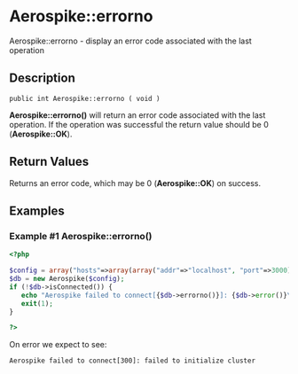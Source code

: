 
# Aerospike::errorno

Aerospike::errorno - display an error code associated with the last operation

## Description

```
public int Aerospike::errorno ( void )
```

**Aerospike::errorno()** will return an error code associated with the last
operation. If the operation was successful the return value should be 0
(**Aerospike::OK**).

## Return Values

Returns an error code, which may be 0 (**Aerospike::OK**) on success.

## Examples

### Example #1 Aerospike::errorno()

```php
<?php

$config = array("hosts"=>array(array("addr"=>"localhost", "port"=>3000));
$db = new Aerospike($config);
if (!$db->isConnected()) {
   echo "Aerospike failed to connect[{$db->errorno()}]: {$db->error()}\n";
   exit(1);
}

?>
```

On error we expect to see:

```
Aerospike failed to connect[300]: failed to initialize cluster
```


